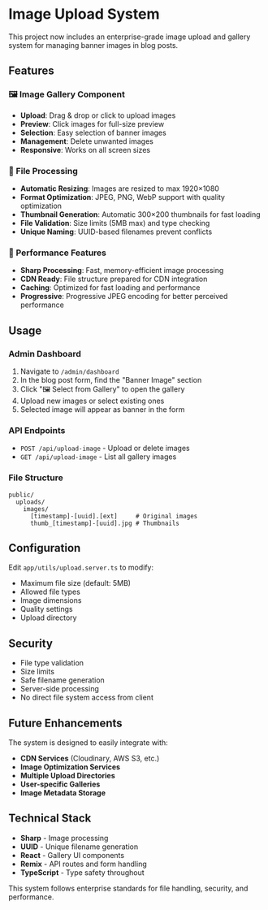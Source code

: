 # Image Upload System

This project now includes an enterprise-grade image upload and gallery system for managing banner images in blog posts.

## Features

### 🖼️ Image Gallery Component

- **Upload**: Drag & drop or click to upload images
- **Preview**: Click images for full-size preview
- **Selection**: Easy selection of banner images
- **Management**: Delete unwanted images
- **Responsive**: Works on all screen sizes

### 📁 File Processing

- **Automatic Resizing**: Images are resized to max 1920×1080
- **Format Optimization**: JPEG, PNG, WebP support with quality optimization
- **Thumbnail Generation**: Automatic 300×200 thumbnails for fast loading
- **File Validation**: Size limits (5MB max) and type checking
- **Unique Naming**: UUID-based filenames prevent conflicts

### 🚀 Performance Features

- **Sharp Processing**: Fast, memory-efficient image processing
- **CDN Ready**: File structure prepared for CDN integration
- **Caching**: Optimized for fast loading and performance
- **Progressive**: Progressive JPEG encoding for better perceived performance

## Usage

### Admin Dashboard

1. Navigate to `/admin/dashboard`
2. In the blog post form, find the "Banner Image" section
3. Click "🖼️ Select from Gallery" to open the gallery
4. Upload new images or select existing ones
5. Selected image will appear as banner in the form

### API Endpoints

- `POST /api/upload-image` - Upload or delete images
- `GET /api/upload-image` - List all gallery images

### File Structure

```
public/
  uploads/
    images/
      [timestamp]-[uuid].[ext]     # Original images
      thumb_[timestamp]-[uuid].jpg # Thumbnails
```

## Configuration

Edit `app/utils/upload.server.ts` to modify:

- Maximum file size (default: 5MB)
- Allowed file types
- Image dimensions
- Quality settings
- Upload directory

## Security

- File type validation
- Size limits
- Safe filename generation
- Server-side processing
- No direct file system access from client

## Future Enhancements

The system is designed to easily integrate with:

- **CDN Services** (Cloudinary, AWS S3, etc.)
- **Image Optimization Services**
- **Multiple Upload Directories**
- **User-specific Galleries**
- **Image Metadata Storage**

## Technical Stack

- **Sharp** - Image processing
- **UUID** - Unique filename generation
- **React** - Gallery UI components
- **Remix** - API routes and form handling
- **TypeScript** - Type safety throughout

This system follows enterprise standards for file handling, security, and performance.
